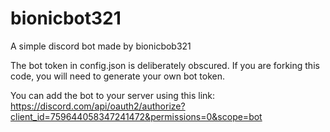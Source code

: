 # bionicbot321
A simple discord bot made by bionicbob321

The bot token in config.json is deliberately obscured. If you are forking this code, you will need to generate your own bot token.

You can add the bot to your server using this link: https://discord.com/api/oauth2/authorize?client_id=759644058347241472&permissions=0&scope=bot
